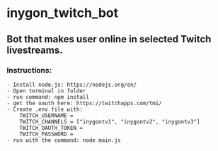 # inygon_twitch_bot
## Bot that makes user online in selected Twitch livestreams.	
### Instructions:
	- Install node.js: https://nodejs.org/en/
	- Open terminal in folder
	- run command: npm install
	- get the oauth here: https://twitchapps.com/tmi/
	- Create .env file with:
		TWITCH_USERNAME = 
		TWITCH_CHANNELS = ["inygontv1", "inygontv2", "inygontv3"]
		TWITCH_OAUTH_TOKEN = 
		TWITCH_PASSWORD =
	- run with the command: node main.js
	
	

